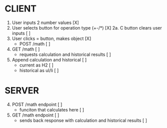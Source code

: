 # CLIENT

1. User inputs 2 number values [X]
2. User selects button for operation type (+-/*) [X]
    2a. C button clears user inputs [ ]
3. User clicks = button, makes object [X]
    - POST /math [ ]
5. GET /math [ ]
    - requests calculation and historical results [ ]
7. Append calculation and historical [ ]
    - current as H2 [ ]
    - historical as ul/li [ ]

# SERVER

4. POST /math endpoint [ ]
    - funciton that calculates here [ ]
6. GET /math endpoint [ ]
    - sends back response with calculation and historical results [ ]